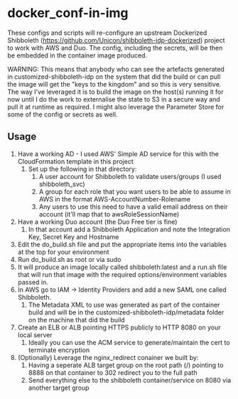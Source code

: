 # docker_conf-in-img
These configs and scripts will re-configure an upstream Dockerized Shibboleth (https://github.com/Unicon/shibboleth-idp-dockerized) project to work with AWS and Duo. The config, including the secrets, will be then be embedded in the container image produced. 

WARNING: This means that anybody who can see the artefacts generated in customized-shibboleth-idp on the system that did the build or can pull the image will get the "keys to the kingdom" and so this is very sensitive. The way I've leveraged it is to build the image on the host(s) running it for now until I do the work to externalise the state to S3 in a secure way and pull it at runtime as required. I might also leverage the Parameter Store for some of the config or secrets as well.

## Usage
1. Have a working AD - I used AWS' Simple AD service for this with the CloudFormation template in this project
    1. Set up the following in that directory:
        1. A user account for Shibboleth to validate users/groups (I used shibboleth_svc)
        1. A group for each role that you want users to be able to assume in AWS in the format AWS-AccountNumber-Rolename
        1. Any users to use this need to have a valid email address on their account (it'll map that to awsRoleSessionName)
1. Have a working Duo account (the Duo Free tier is fine)
    1. In that account add a Shibboleth Application and note the Integration Key, Secret Key and Hostname
1. Edit the do_build.sh file and put the appropriate items into the variables at the top for your environment
1. Run do_build.sh as root or via sudo
1. It will produce an image locally called shibboleth:latest and a run.sh file that will run that image with the required options/environment variables passed in.
1. In AWS go to IAM -> Identity Providers and add a new SAML one called Shibboleth.
    1. The Metadata XML to use was generated as part of the container build and will be in the customized-shibboleth-idp/metadata folder on the machine that did the build
1. Create an ELB or ALB pointing HTTPS publicly to HTTP 8080 on your local server
    1. Ideally you can use the ACM service to generate/maintain the cert to terminate encryption
1. (Optionally) Leverage the nginx_redirect conainer we built by:
    1. Having a seperate ALB target group on the root path (/) pointing to 8888 on that container to 302 redirect you to the full path
    1. Send everything else to the shibboleth container/service on 8080 via another target group

